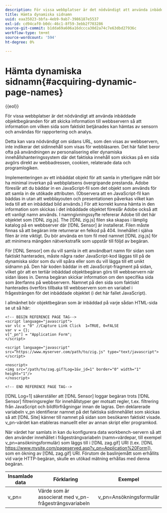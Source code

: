 ```yaml
---
description: För vissa webbplatser är det nödvändigt att använda inbäddade objektbegäranden för att skicka information till webbservern så att information om vilken sida som faktiskt betjänades kan hämtas av sensorn och användas för rapportering och analys.
title: Hämta dynamiska sidnamn
uuid: eaa35023-bbfa-4eb9-9ab7-3986187e5537
exl-id: cd94caf0-b0dc-46c1-8f59-3ebb2f703286
source-git-commit: b1dda69a606a16dccca30d2a74c7e63dbd27936c
workflow-type: tm+mt
source-wordcount: '594'
ht-degree: 0%

---
```


# Hämta dynamiska sidnamn{#acquiring-dynamic-page-names}

{{eol}}

För vissa webbplatser är det nödvändigt att använda inbäddade objektbegäranden för att skicka information till webbservern så att information om vilken sida som faktiskt betjänades kan hämtas av sensorn och användas för rapportering och analys.

Detta kan vara nödvändigt om sidans URL, som den visas av webbservern, inte indikerar det sidinnehåll som visas för webbläsaren. Det här fallet beror ofta på användningen av personalisering eller dynamiska innehållshanteringssystem där det faktiska innehåll som skickas på en sida avgörs direkt av webbadressen, cookien, relaterade data och programlogiken.

Implementeringen av ett inbäddat objekt för att samla in ytterligare mått bör ha minimal inverkan på webbplatsens övergripande prestanda. Adobe föreslår att du bäddar in en JavaScript-fil som det objekt som används för att samla in de utökade attributen. (Observera att en JavaScript-fil kan bäddas in utan att webblayouten och presentationen påverkas vilket kan leda till att en inbäddad bild används.) För att korrekt kunna hämta in den information som skickas i det inbäddade objektet föreslår Adobe också att ett vanligt namn används. I namngivningssyfte refererar Adobe till det här objektet som [!DNL zig.js]. The [!DNL zig.js] filen ska skapas i lämplig katalog på en webbserver där [!DNL Sensor] är installerat. Filen måste finnas så att begäran inte returnerar en felkod på 404. Innehållet i själva filen är inte viktigt. Du bör använda en tom fil med namnet [!DNL zig.js] för att minimera mängden nätverkstrafik som uppstår till följd av begäran.

För [!DNL Sensor] om du vill samla in ett användbart namn för sidan som faktiskt hanterades, måste några rader JavaScript-kod läggas till på de dynamiska sidor som du vill spåra eller som du vill lägga till ett unikt sidnamn på. Den här koden bäddar in ett JavaScript-fragment på sidan, vilket gör att en tertiär inbäddad objektbegäran görs till webbservern när sidan läses in. Denna begäran skickar information om den specifika sida som återfanns på webbservern. Namnet på den sida som faktiskt hanterades överförs tillbaka till webbservern som en variabel i frågesträngen för det inbäddade objektet (i det här fallet JavaScript).

I allmänhet bör objektbegäran som är inbäddad på varje sådan HTML-sida se ut så här:

```
<!-- BEGIN REFERENCE PAGE TAG-->
<script language="javascript">
var vlc = "0" //Capture Link Click  1=TRUE, 0=FALSE
var v = {};
v["_pn"] = "Application Form";
</script>

<script language="javascript" src=”https://www.myserver.com/path/to/zig.js" type="text/javascript"></script>

<noscript>
<img src="/path/to/zag.gif?Log=1&v_jd=1" border="0" width="1" height="1"/>
</noscript>

<!-- END REFERENCE PAGE TAG-->
```

[!DNL Log=1] säkerställer att [!DNL Sensor] loggar begäran trots [!DNL Sensor] filtreringsregler för innehållstyper ger motsatt regler, t.ex. filtrering från JavaScript och bildförfrågningar innan de lagras. Den deklarerade variabeln v_pn identifierar namnet på det faktiska sidinnehållet som skickas så att [!DNL Site] känner till namnet på sidan som besökaren faktiskt visade. v_pn-värdet kan etableras manuellt eller av annan skript eller programkod.

När värdet har samlats in kan du konfigurera data workbench-servern så att den använder innehållet i frågesträngvariabeln (namn=värdepar, till exempel v_pn=ansökningsformulär) som läggs till i [!DNL zag.gif] URI (t.ex. [!DNL https://www.mysite.com/pageserved.asp?v_pn=Application%20Form]), som en ökning av [!DNL zag.gif] URI. Förutom de baslinjemått som erhållits vid varje HTTP-begäran, skulle en utökad mätning erhållas med denna begäran.

| Insamlade data | Förklaring | Exempel |
|---|---|---|
| v_pn= | Värde som är associerat med v_pn-frågesträngsvariabeln | v_pn=Ansökningsformulär |
